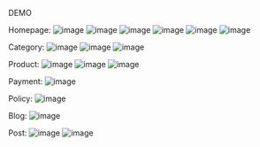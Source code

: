 DEMO

Homepage:
![image](https://github.com/user-attachments/assets/428117e8-fdb6-4712-96ab-18160765ae38)
![image](https://github.com/user-attachments/assets/f2d70ba4-39f5-4dcd-a72d-5a31309accde)
![image](https://github.com/user-attachments/assets/dc0cd5c1-ff69-45cf-be1a-20d93e819c94)
![image](https://github.com/user-attachments/assets/86db18b6-af89-4984-8afb-dee5bef7d23e)
![image](https://github.com/user-attachments/assets/ca3d838f-314c-4531-8e82-3db1667af1e1)
![image](https://github.com/user-attachments/assets/ad6c8ce2-6b25-4341-8dbf-380688ae5f6c)

Category:
![image](https://github.com/user-attachments/assets/d18c9681-456e-47b8-a677-f7485dd83721)
![image](https://github.com/user-attachments/assets/40bdd875-ea93-4884-895b-ea863f6040bb)
![image](https://github.com/user-attachments/assets/6a2edef0-de91-48ad-9d65-cadfef24b851)

Product:
![image](https://github.com/user-attachments/assets/f02831bc-24f8-487f-86fe-36eb5aef8849)
![image](https://github.com/user-attachments/assets/7166bb75-84bc-4d6b-beb1-0f3694b8d7e4)
![image](https://github.com/user-attachments/assets/950e677c-d2ba-49fd-9962-6c0e5679c85c)

Payment:
![image](https://github.com/user-attachments/assets/3fb971ad-fe76-4cae-9345-ceb9de8d138d)

Policy:
![image](https://github.com/user-attachments/assets/842a1cec-6950-4a57-941d-dcf0984aefca)

Blog:
![image](https://github.com/user-attachments/assets/4f535428-06ee-492e-97a4-8070f633c676)


Post:
![image](https://github.com/user-attachments/assets/7e92674e-dd72-41dd-aae2-ec33383bc61d)
![image](https://github.com/user-attachments/assets/68688f04-6b51-4da2-ba87-0be138c90546)
